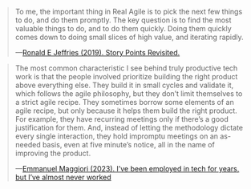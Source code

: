 > To me, the important thing in Real Agile is to pick the next few things to do, and do them promptly. The key question is to find the most valuable things to do, and to do them quickly. Doing them quickly comes down to doing small slices of high value, and iterating rapidly.
>
> —[Ronald E Jeffries (2019). Story Points Revisited.](https://ronjeffries.com/articles/019-01ff/story-points/Index.html)

> The most common characteristic I see behind truly productive tech work is that the people involved prioritize building the right product above everything else. They build it in small cycles and validate it, which follows the agile philosophy, but they don’t limit themselves to a strict agile recipe. They sometimes borrow some elements of an agile recipe, but only because it helps them build the right product. For example, they have recurring meetings only if there’s a good justification for them. And, instead of letting the methodology dictate every single interaction, they hold impromptu meetings on an as-needed basis, even at five minute’s notice, all in the name of improving the product. 
>
> —[Emmanuel Maggiori (2023). I’ve been employed in tech for years, but I’ve almost never worked](https://emaggiori.com/employed-in-tech-for-years-but-almost-never-worked/)